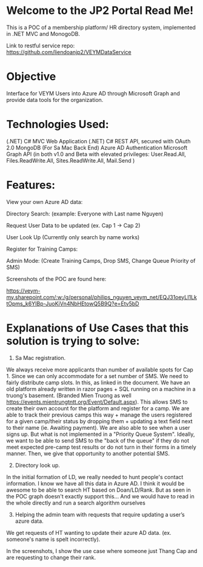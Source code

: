 # Welcome to the JP2 Portal Read Me!

This is a POC of a membership platform/ HR directory system, implemented in .NET MVC and MonogoDB. 

Link to restful service repo:  https://github.com/liendoanjp2/VEYMDataService

# Objective 

Interface for VEYM Users into Azure AD through Microsoft Graph and provide data tools for the organization.  




# Technologies Used:   
 
(.NET) C# MVC Web Application 
(.NET) C# REST API, secured with OAuth 2.0 
MongoDB (For Sa Mac Back End) 
Azure AD Authentication 
Microsoft Graph API (in both v1.0 and Beta with elevated privileges: User.Read.All, Files.ReadWrite.All, Sites.ReadWrite.All, Mail.Send ) 

# Features: 
 
View your own Azure AD data: 
 
Directory Search: (example: Everyone with Last name Nguyen) 

Request User Data to be updated (ex. Cap 1 -> Cap 2) 
 
User Look Up (Currently only search by name works)  
 
Register for Training Camps: 
 
Admin Mode: (Create Training Camps, Drop SMS, Change Queue Priority of SMS)  

Screenshots of the POC are found here: 

https://veym-my.sharepoint.com/:w:/g/personal/philips_nguyen_veym_net/EQJ31oeyLI1LktOpms_k6YIBp-JuoKiVn4NbHEtowQ5B9Q?e=Etv5bD 

 
# Explanations of Use Cases that this solution is trying to solve: 
 
1. Sa Mac registration. 

 We always receive more applicants than number of available spots for Cap 1. Since we can only accommodate for a set number of SMS. We need to fairly distribute camp slots. In this, as linked in the document. We have an old platform already written in razor pages + SQL running on a machine in a truong's basement. (Branded Mien Truong as well https://events.mientrungtntt.org/Event/Default.aspx). This allows SMS to create their own account for the platform and register for a camp. We are able to track their previous camps this way + manage the users registered for a given camp/their status by dropping them + updating a text field next to their name (ie. Awaiting payment). We are also able to see when a user signs up. But what is not implemented in a "Priority Queue System". Ideally, we want to be able to send SMS to the "back of the queue" if they do not meet expected pre-camp test results or do not turn in their forms in a timely manner. Then, we give that opportunity to another potential SMS. 

2. Directory look up. 

 In the initial formation of LD, we really needed to hunt people's contact information. I know we have all this data in Azure AD. I think it would be awesome to be able to search HT based on Doan/LD/Rank. But as seen in the POC graph doesn't exactly support this... And we would have to read in the whole directly and run a search algorithm ourselves 

3. Helping the admin team with requests that require updating a user’s azure data. 

 We get requests of HT wanting to update their azure AD data. (ex. someone's name is spelt incorrectly). 
 
In the screenshots, I show the use case where someone just Thang Cap and are requesting to change their rank. 
